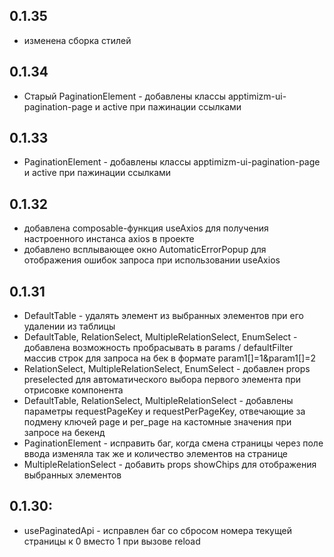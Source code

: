 ## 0.1.35
- изменена сборка стилей
## 0.1.34
- Старый PaginationElement - добавлены классы apptimizm-ui-pagination-page и active при пажинации ссылками
## 0.1.33
- PaginationElement - добавлены классы apptimizm-ui-pagination-page и active при пажинации ссылками
## 0.1.32
- добавлена composable-функция useAxios для получения настроенного инстанса axios в проекте
- добавлено всплывающее окно AutomaticErrorPopup для отображения ошибок запроса при использовании useAxios
## 0.1.31
- DefaultTable - удалять элемент из выбранных элементов при его удалении из таблицы
- DefaultTable, RelationSelect, MultipleRelationSelect, EnumSelect - добавлена возможность пробрасывать в params / defaultFilter массив строк для запроса на бек в формате param1[]=1&param1[]=2
- RelationSelect, MultipleRelationSelect, EnumSelect - добавлен props preselected для автоматического выбора первого элемента при отрисовке компонента
- DefaultTable, RelationSelect, MultipleRelationSelect - добавлены параметры requestPageKey и requestPerPageKey, отвечающие за подмену ключей page и per_page на кастомные значения при запросе на бекенд
- PaginationElement - исправить баг, когда смена страницы через поле ввода изменяла так же и количество элементов на странице
- MultipleRelationSelect - добавить props showChips для отображения выбранных элементов
## 0.1.30:
- usePaginatedApi - исправлен баг со сбросом номера текущей страницы к 0 вместо 1 при вызове reload